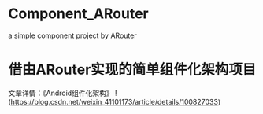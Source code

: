 # Component_ARouter
a simple component project by ARouter
# 借由ARouter实现的简单组件化架构项目
文章详情：《Android组件化架构》
!(https://blog.csdn.net/weixin_41101173/article/details/100827033)
